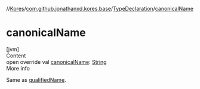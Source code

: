 //[Kores](../../index.md)/[com.github.jonathanxd.kores.base](../index.md)/[TypeDeclaration](index.md)/[canonicalName](canonical-name.md)



# canonicalName  
[jvm]  
Content  
open override val [canonicalName](canonical-name.md): [String](https://kotlinlang.org/api/latest/jvm/stdlib/kotlin/-string/index.html)  
More info  


Same as [qualifiedName](qualified-name.md).

  



